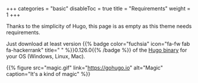 +++
categories = "basic"
disableToc = true
title = "Requirements"
weight = 1
+++

Thanks to the simplicity of Hugo, this page is as empty as this theme needs requirements.

Just download at least version {{% badge color="fuchsia" icon="fa-fw fab fa-hackerrank" title=" " %}}0.126.0{{% /badge %}} of the [Hugo binary](https://gohugo.io/getting-started/installing/) for your OS (Windows, Linux, Mac).

{{% figure src="magic.gif" link="https://gohugo.io" alt="Magic" caption="It's a kind of magic" %}}
